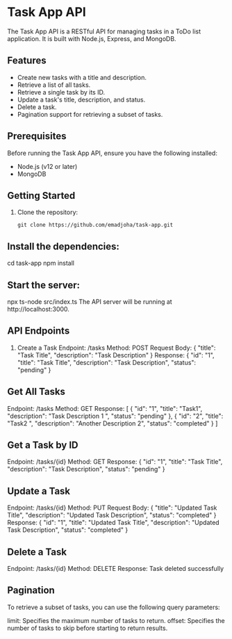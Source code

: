 # Task App API

The Task App API is a RESTful API for managing tasks in a ToDo list application. It is built with Node.js, Express, and MongoDB.

## Features

- Create new tasks with a title and description.
- Retrieve a list of all tasks.
- Retrieve a single task by its ID.
- Update a task's title, description, and status.
- Delete a task.
- Pagination support for retrieving a subset of tasks.

## Prerequisites

Before running the Task App API, ensure you have the following installed:

- Node.js (v12 or later)
- MongoDB

## Getting Started

1. Clone the repository:

   ```shell
   git clone https://github.com/emadjoha/task-app.git

## Install the dependencies:

cd task-app
npm install

## Start the server:
npx ts-node src/index.ts
The API server will be running at http://localhost:3000.



## API Endpoints
1. Create a Task
  Endpoint: /tasks
  Method: POST
Request Body:
  {
    "title": "Task Title",
    "description": "Task Description"
  }
Response:
{
  "id": "1",
  "title": "Task Title",
  "description": "Task Description",
  "status": "pending"
}

## Get All Tasks
Endpoint: /tasks
Method: GET
Response:
[
  {
    "id": "1",
    "title": "Task1",
    "description": "Task Description 1 ",
    "status": "pending"
  },
  {
    "id": "2",
    "title": "Task2 ",
    "description": "Another Description 2",
    "status": "completed"
  }
]

## Get a Task by ID
  Endpoint: /tasks/{id}
  Method: GET
  Response:
{
  "id": "1",
  "title": "Task Title",
  "description": "Task Description",
  "status": "pending"
}
## Update a Task
Endpoint: /tasks/{id}
Method: PUT
Request Body:
{
  "title": "Updated Task Title",
  "description": "Updated Task Description",
  "status": "completed"
}
Response:
{
  "id": "1",
  "title": "Updated Task Title",
  "description": "Updated Task Description",
  "status": "completed"
}

## Delete a Task
Endpoint: /tasks/{id}
Method: DELETE
Response: Task deleted successfully

## Pagination
To retrieve a subset of tasks, you can use the following query parameters:

limit: Specifies the maximum number of tasks to return.
offset: Specifies the number of tasks to skip before starting to return results.
